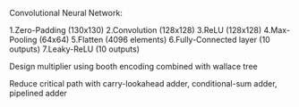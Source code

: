 Convolutional Neural Network:

1.Zero-Padding (130x130)
2.Convolution (128x128)
3.ReLU (128x128)
4.Max-Pooling (64x64)
5.Flatten (4096 elements)
6.Fully-Connected layer (10 outputs)
7.Leaky-ReLU (10 outputs)

Design multiplier using booth encoding combined with wallace tree

Reduce critical path with carry-lookahead adder, conditional-sum adder, pipelined adder
